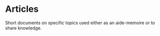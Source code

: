 # Articles

Short documents on specific topics used either as an aide-memoire or to share
knowledge.
